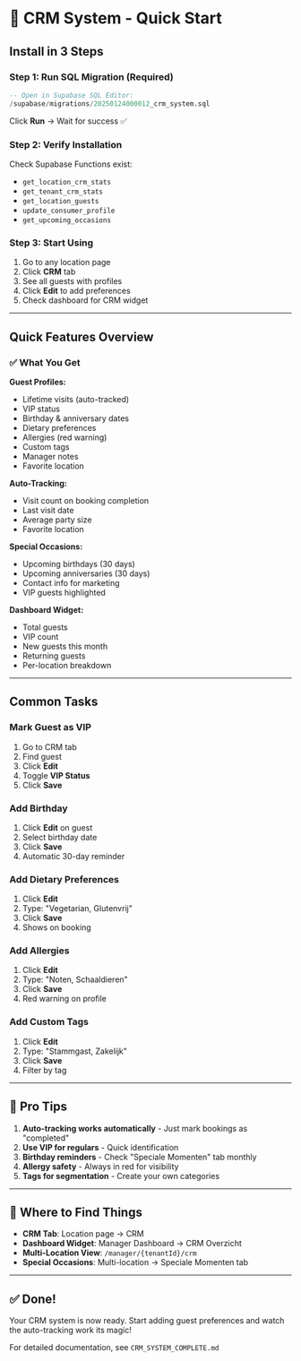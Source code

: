 # 🚀 CRM System - Quick Start

## Install in 3 Steps

### Step 1: Run SQL Migration (Required)

```sql
-- Open in Supabase SQL Editor:
/supabase/migrations/20250124000012_crm_system.sql
```

Click **Run** → Wait for success ✅

### Step 2: Verify Installation

Check Supabase Functions exist:
- `get_location_crm_stats`
- `get_tenant_crm_stats`
- `get_location_guests`
- `update_consumer_profile`
- `get_upcoming_occasions`

### Step 3: Start Using

1. Go to any location page
2. Click **CRM** tab
3. See all guests with profiles
4. Click **Edit** to add preferences
5. Check dashboard for CRM widget

---

## Quick Features Overview

### ✅ What You Get

**Guest Profiles:**
- Lifetime visits (auto-tracked)
- VIP status
- Birthday & anniversary dates
- Dietary preferences
- Allergies (red warning)
- Custom tags
- Manager notes
- Favorite location

**Auto-Tracking:**
- Visit count on booking completion
- Last visit date
- Average party size
- Favorite location

**Special Occasions:**
- Upcoming birthdays (30 days)
- Upcoming anniversaries (30 days)
- Contact info for marketing
- VIP guests highlighted

**Dashboard Widget:**
- Total guests
- VIP count
- New guests this month
- Returning guests
- Per-location breakdown

---

## Common Tasks

### Mark Guest as VIP

1. Go to CRM tab
2. Find guest
3. Click **Edit**
4. Toggle **VIP Status**
5. Click **Save**

### Add Birthday

1. Click **Edit** on guest
2. Select birthday date
3. Click **Save**
4. Automatic 30-day reminder

### Add Dietary Preferences

1. Click **Edit**
2. Type: "Vegetarian, Glutenvrij"
3. Click **Save**
4. Shows on booking

### Add Allergies

1. Click **Edit**
2. Type: "Noten, Schaaldieren"
3. Click **Save**
4. Red warning on profile

### Add Custom Tags

1. Click **Edit**
2. Type: "Stammgast, Zakelijk"
3. Click **Save**
4. Filter by tag

---

## 🎯 Pro Tips

1. **Auto-tracking works automatically** - Just mark bookings as "completed"
2. **Use VIP for regulars** - Quick identification
3. **Birthday reminders** - Check "Speciale Momenten" tab monthly
4. **Allergy safety** - Always in red for visibility
5. **Tags for segmentation** - Create your own categories

---

## 📍 Where to Find Things

- **CRM Tab**: Location page → CRM
- **Dashboard Widget**: Manager Dashboard → CRM Overzicht
- **Multi-Location View**: `/manager/{tenantId}/crm`
- **Special Occasions**: Multi-location → Speciale Momenten tab

---

## ✅ Done!

Your CRM system is now ready. Start adding guest preferences and watch the auto-tracking work its magic!

For detailed documentation, see `CRM_SYSTEM_COMPLETE.md`

